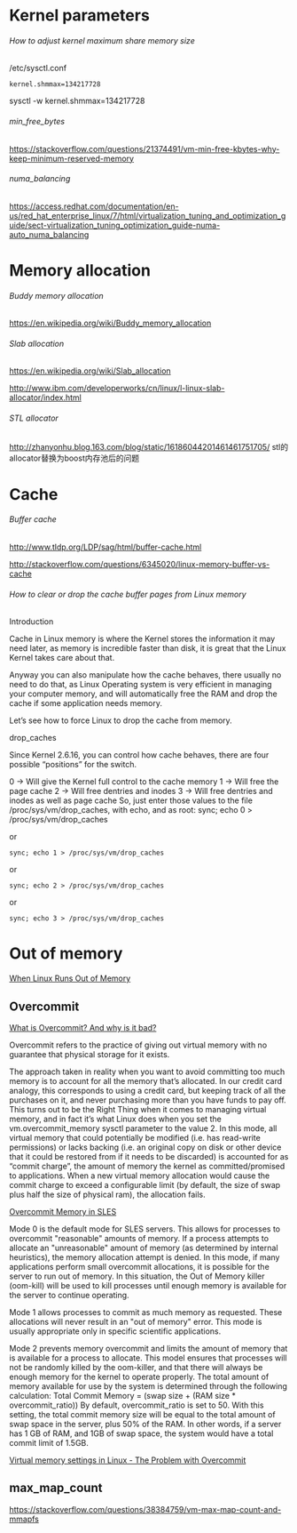 # Kernel parameters

###### How to adjust kernel maximum share memory size

/etc/sysctl.conf
```
kernel.shmmax=134217728
```

sysctl -w kernel.shmmax=134217728

###### min_free_bytes

https://stackoverflow.com/questions/21374491/vm-min-free-kbytes-why-keep-minimum-reserved-memory

###### numa_balancing

https://access.redhat.com/documentation/en-us/red_hat_enterprise_linux/7/html/virtualization_tuning_and_optimization_guide/sect-virtualization_tuning_optimization_guide-numa-auto_numa_balancing


# Memory allocation

###### Buddy memory allocation

https://en.wikipedia.org/wiki/Buddy_memory_allocation

###### Slab allocation

https://en.wikipedia.org/wiki/Slab_allocation

http://www.ibm.com/developerworks/cn/linux/l-linux-slab-allocator/index.html

###### STL allocator

http://zhanyonhu.blog.163.com/blog/static/16186044201461461751705/ stl的allocator替换为boost内存池后的问题


# Cache

###### Buffer cache

http://www.tldp.org/LDP/sag/html/buffer-cache.html

http://stackoverflow.com/questions/6345020/linux-memory-buffer-vs-cache

###### How to clear or drop the cache buffer pages from Linux memory

Introduction

Cache in Linux memory is where the Kernel stores the information it may need later, as memory is incredible faster than disk, it is great that the Linux Kernel takes care about that.

Anyway you can also manipulate how the cache behaves, there usually no need to do that, as Linux Operating system is very efficient in managing your computer memory, and will automatically free the RAM and drop the cache if some application needs memory.

Let’s see how to force Linux to drop the cache from memory.

drop_caches

Since Kernel 2.6.16, you can control how cache behaves, there are four possible “positions” for the switch.

0 -> Will give the Kernel full control to the cache memory 1 -> Will free the page cache 2 -> Will free dentries and inodes 3 -> Will free dentries and inodes as well as page cache
So, just enter those values to the file /proc/sys/vm/drop_caches, with echo, and as root:
sync; echo 0 > /proc/sys/vm/drop_caches

or
```
sync; echo 1 > /proc/sys/vm/drop_caches
```

or
```
sync; echo 2 > /proc/sys/vm/drop_caches
```

or
```
sync; echo 3 > /proc/sys/vm/drop_caches
```


# Out of memory

[When Linux Runs Out of Memory](http://www.linuxdevcenter.com/pub/a/linux/2006/11/30/linux-out-of-memory.html)

## Overcommit

[What is Overcommit? And why is it bad?](https://www.etalabs.net/overcommit.html)

Overcommit refers to the practice of giving out virtual memory with no guarantee that physical storage for it exists.

The approach taken in reality when you want to avoid committing too much memory is to account for all the memory that’s allocated. In our credit card analogy, this corresponds to using a credit card, but keeping track of all the purchases on it, and never purchasing more than you have funds to pay off. This turns out to be the Right Thing when it comes to managing virtual memory, and in fact it’s what Linux does when you set the vm.overcommit_memory sysctl parameter to the value 2. In this mode, all virtual memory that could potentially be modified (i.e. has read-write permissions) or lacks backing (i.e. an original copy on disk or other device that it could be restored from if it needs to be discarded) is accounted for as “commit charge”, the amount of memory the kernel as committed/promised to applications. When a new virtual memory allocation would cause the commit charge to exceed a configurable limit (by default, the size of swap plus half the size of physical ram), the allocation fails.

[Overcommit Memory in SLES](https://www.suse.com/support/kb/doc/?id=7002775)

Mode 0 is the default mode for SLES servers. This allows for processes to overcommit "reasonable" amounts of memory. If a process attempts to allocate an "unreasonable" amount of memory (as determined by internal heuristics), the memory allocation attempt is denied. In this mode, if many applications perform small overcommit allocations, it is possible for the server to run out of memory. In this situation, the Out of Memory killer (oom-kill) will be used to kill processes until enough memory is available for the server to continue operating.

Mode 1 allows processes to commit as much memory as requested. These allocations will never result in an "out of memory" error. This mode is usually appropriate only in specific scientific applications.

Mode 2 prevents memory overcommit and limits the amount of memory that is available for a process to allocate. This model ensures that processes will not be randomly killed by the oom-killer, and that there will always be enough memory for the kernel to operate properly. The total amount of memory available for use by the system is determined through the following calculation:
Total Commit Memory = (swap size + (RAM size * overcommit_ratio))
By default, overcommit_ratio is set to 50. With this setting, the total commit memory size will be equal to the total amount of swap space in the server, plus 50% of the RAM. In other words, if a server has 1 GB of RAM, and 1GB of swap space, the system would have a total commit limit of 1.5GB.

[Virtual memory settings in Linux - The Problem with Overcommit](http://engineering.pivotal.io/post/virtual_memory_settings_in_linux_-_the_problem_with_overcommit/)

## max_map_count

https://stackoverflow.com/questions/38384759/vm-max-map-count-and-mmapfs
